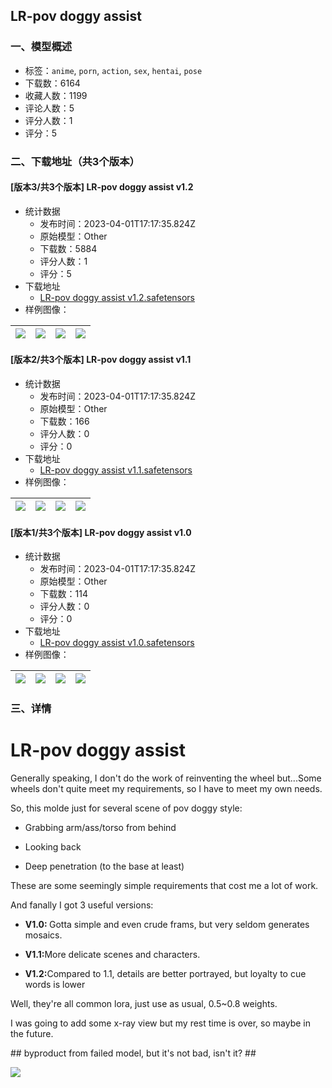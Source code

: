 ## LR-pov doggy assist
### 一、模型概述

- 标签：`anime`, `porn`, `action`, `sex`, `hentai`, `pose`
- 下载数：6164
- 收藏人数：1199
- 评论人数：5
- 评分人数：1
- 评分：5

### 二、下载地址（共3个版本）

#### [版本3/共3个版本] LR-pov doggy assist v1.2

- 统计数据
  - 发布时间：2023-04-01T17:17:35.824Z
  - 原始模型：Other
  - 下载数：5884
  - 评分人数：1
  - 评分：5
- 下载地址
  - [LR-pov doggy assist v1.2.safetensors](https://civitai.com/api/download/models/26181)
- 样例图像：

| <img src="https://image.civitai.com/xG1nkqKTMzGDvpLrqFT7WA/03da308c-3ae3-47d1-c718-81b9fe985f00/width=450/287946.jpeg" /> | <img src="https://image.civitai.com/xG1nkqKTMzGDvpLrqFT7WA/8962bd29-141f-4842-e9ad-5cbf5b007900/width=450/287945.jpeg" /> | <img src="https://image.civitai.com/xG1nkqKTMzGDvpLrqFT7WA/ea349a7f-92f6-493a-e6c7-882f959cb100/width=450/287944.jpeg" /> | <img src="https://image.civitai.com/xG1nkqKTMzGDvpLrqFT7WA/edbc6053-eba0-4e65-f1df-2f636a98b200/width=450/287943.jpeg" /> |
| ---- | ---- | ---- | ---- |

#### [版本2/共3个版本] LR-pov doggy assist v1.1

- 统计数据
  - 发布时间：2023-04-01T17:17:35.824Z
  - 原始模型：Other
  - 下载数：166
  - 评分人数：0
  - 评分：0
- 下载地址
  - [LR-pov doggy assist v1.1.safetensors](https://civitai.com/api/download/models/26161)
- 样例图像：

| <img src="https://image.civitai.com/xG1nkqKTMzGDvpLrqFT7WA/1c6114df-e1a6-4f13-937c-76fcf69c2000/width=450/287678.jpeg" /> | <img src="https://image.civitai.com/xG1nkqKTMzGDvpLrqFT7WA/d38ff112-938f-4b57-f9a5-0026a61dc200/width=450/287677.jpeg" /> | <img src="https://image.civitai.com/xG1nkqKTMzGDvpLrqFT7WA/af8a524f-4d64-499e-fcf0-b8f38c218000/width=450/287676.jpeg" /> | <img src="https://image.civitai.com/xG1nkqKTMzGDvpLrqFT7WA/a01f530c-b5db-403e-62c9-4808d54ab100/width=450/287675.jpeg" /> |
| ---- | ---- | ---- | ---- |

#### [版本1/共3个版本] LR-pov doggy assist v1.0

- 统计数据
  - 发布时间：2023-04-01T17:17:35.824Z
  - 原始模型：Other
  - 下载数：114
  - 评分人数：0
  - 评分：0
- 下载地址
  - [LR-pov doggy assist v1.0.safetensors](https://civitai.com/api/download/models/26186)
- 样例图像：

| <img src="https://image.civitai.com/xG1nkqKTMzGDvpLrqFT7WA/8319e9f8-aec7-4ecd-964a-00b7f4632200/width=450/287981.jpeg" /> | <img src="https://image.civitai.com/xG1nkqKTMzGDvpLrqFT7WA/a2eb0fc4-547b-4384-8b22-46f6762bf100/width=450/287980.jpeg" /> | <img src="https://image.civitai.com/xG1nkqKTMzGDvpLrqFT7WA/60b0853e-8af8-41c4-2e92-21eb435ab700/width=450/287979.jpeg" /> | <img src="https://image.civitai.com/xG1nkqKTMzGDvpLrqFT7WA/dadad78d-e3bf-4f43-fc11-65f51df67200/width=450/287978.jpeg" /> |
| ---- | ---- | ---- | ---- |


### 三、详情
<h1><strong>LR-pov doggy assist</strong></h1><p>Generally speaking, I don't do the work of reinventing the wheel but...Some wheels don't quite meet my requirements, so I have to meet my own needs.</p><p></p><p>So, this molde just for several scene of pov doggy style:</p><ul><li><p>Grabbing arm/ass/torso from behind</p></li><li><p>Looking back</p></li><li><p>Deep penetration (to the base at least)</p></li></ul><p></p><p>These are some seemingly simple requirements that cost me a lot of work.</p><p>And fanally I got 3 useful versions:</p><ul><li><p><strong>V1.0: </strong>Gotta simple and even crude frams, but very seldom generates mosaics.</p></li><li><p><strong>V1.1:</strong>More delicate scenes and characters.</p></li><li><p><strong>V1.2:</strong>Compared to 1.1, details are better portrayed, but loyalty to cue words is lower</p></li></ul><p></p><p>Well, they're all common lora, just use as usual, 0.5~0.8 weights.</p><p>I was going to add some x-ray view but my rest time is over, so maybe in the future.</p><p></p><p></p><p>## byproduct from failed model, but it's not bad, isn't it? ##</p><img src="https://imagecache.civitai.com/xG1nkqKTMzGDvpLrqFT7WA/a4207f43-f3d3-411d-9f2f-cb8a535d9800/width=525/a4207f43-f3d3-411d-9f2f-cb8a535d9800" /><p></p>
